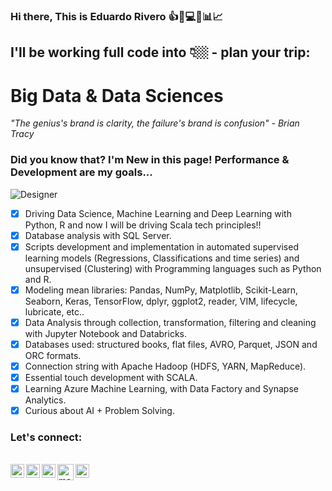 ### Hi there, This is Eduardo Rivero :+1::rocket::computer::pushpin::bar_chart::chart_with_upwards_trend:

## I'll be working full code into 👇🏼 - plan your trip:

# Big Data & Data Sciences

*"The genius's brand is clarity, the failure's brand is confusion" - Brian Tracy*

 ### Did you know that? I'm New in this page! Performance & Development are my goals...

 ![Designer](https://github.com/Edriv-DS/Edriv-DS/assets/98086978/e95a2eee-bb5b-4f24-9a46-5b3b9f8b775c)

- [X] Driving Data Science, Machine Learning and Deep Learning with Python, R and now I will be driving Scala tech principles!!
- [X] Database analysis with SQL Server.
- [X] Scripts development and implementation in automated supervised learning models (Regressions, Classifications and time series) and unsupervised (Clustering) with Programming languages such as Python and R.
- [X] Modeling mean libraries: Pandas, NumPy, Matplotlib, Scikit-Learn, Seaborn, Keras, TensorFlow, dplyr, ggplot2, reader, VIM, lifecycle, lubricate, etc..
- [X] Data Analysis through collection, transformation, filtering and cleaning with Jupyter Notebook and Databricks.
- [X] Databases used: structured books, flat files, AVRO, Parquet, JSON and ORC formats.
- [X] Connection string with Apache Hadoop (HDFS, YARN, MapReduce).
- [X] Essential touch development with SCALA.
- [X] Learning Azure Machine Learning, with Data Factory and Synapse Analytics.
- [X] Curious about AI + Problem Solving.

### Let's connect:

<br>
<a href="https://www.linkedin.com/in/reduardoj/" target="_blank">
  <img align="left" alt="LinkedIn" width="22px" src="https://cdn.jsdelivr.net/npm/simple-icons@v3/icons/linkedin.svg" />
 </a>
 <a href="https://www.instagram.com/reduardoj/?hl=es">
  <img align="left" alt="Instagram" width="22px" src="https://cdn.jsdelivr.net/npm/simple-icons@v3/icons/instagram.svg" target="_blank"/>
 </a>
 <a href="https://www.twitter.com/EduardoR1105">
  <img align="left" alt="Twitter" width="22px" src="https://github.com/Edriv-DS/Edriv-DS/assets/98086978/04013f61-d364-4ef7-b5ce-8ff8d8d738d4" target="_blank"/>
 </a>
  <a href="https://www.allspreadsheet.com">
  <img align="left" alt="mail" width="26px" src="https://github.com/user-attachments/assets/0b877c9d-de9a-4f73-a4ca-ead93409ea5c" target="_blank"/>
 </a>
 <a href="mailto:?to=reduardoj@hotmail.com&subject=Example%20Subject%20Line&body=Example%20Body%20Contents">
  <img align="left" alt="mail" width="22px" src="https://cdn.jsdelivr.net/npm/simple-icons@3.13.0/icons/mail-dot-ru.svg" target="_blank">
 </a>
 </br>
